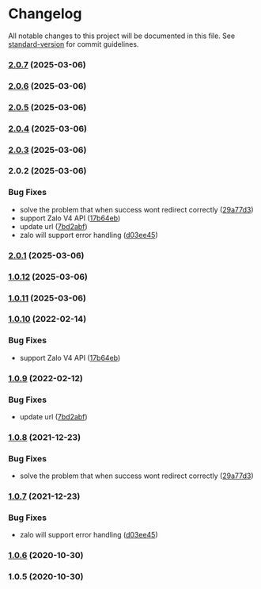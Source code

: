 # Changelog

All notable changes to this project will be documented in this file. See [standard-version](https://github.com/conventional-changelog/standard-version) for commit guidelines.

### [2.0.7](https://github.com/jetthai/passport-zalo2/compare/v2.0.6...v2.0.7) (2025-03-06)

### [2.0.6](https://github.com/jetthai/passport-zalo2/compare/v2.0.5...v2.0.6) (2025-03-06)

### [2.0.5](https://github.com/jetthai/passport-zalo2/compare/v2.0.4...v2.0.5) (2025-03-06)

### [2.0.4](https://github.com/jetthai/passport-zalo2/compare/v2.0.3...v2.0.4) (2025-03-06)

### [2.0.3](https://github.com/jetthai/passport-zalo2/compare/v2.0.2...v2.0.3) (2025-03-06)

### 2.0.2 (2025-03-06)


### Bug Fixes

* solve the problem that when success wont redirect correctly ([29a77d3](https://github.com/jetthai/passport-zalo/commit/29a77d34ed72db891f703afb9d674e746157b290))
* support Zalo V4 API ([17b64eb](https://github.com/jetthai/passport-zalo/commit/17b64eb1d83f5fa4193a1da7bc4d3b95f2baef21))
* update url ([7bd2abf](https://github.com/jetthai/passport-zalo/commit/7bd2abf77a2ed6408e40e513c46236e52ae3ffaf))
* zalo will support error handling ([d03ee45](https://github.com/jetthai/passport-zalo/commit/d03ee45eb71c9f882c068341ce9298787b31dac1))

### [2.0.1](https://github.com/jetthai/passport-zalo/compare/v1.0.12...v2.0.1) (2025-03-06)

### [1.0.12](https://github.com/jetthai/passport-zalo/compare/v1.0.11...v1.0.12) (2025-03-06)

### [1.0.11](https://github.com/jetthai/passport-zalo/compare/v1.0.10...v1.0.11) (2025-03-06)

### [1.0.10](https://github.com/jetthai/passport-zalo/compare/v1.0.9...v1.0.10) (2022-02-14)


### Bug Fixes

* support Zalo V4 API ([17b64eb](https://github.com/jetthai/passport-zalo/commit/17b64eb1d83f5fa4193a1da7bc4d3b95f2baef21))

### [1.0.9](https://github.com/jetthai/passport-zalo/compare/v1.0.8...v1.0.9) (2022-02-12)


### Bug Fixes

* update url ([7bd2abf](https://github.com/jetthai/passport-zalo/commit/7bd2abf77a2ed6408e40e513c46236e52ae3ffaf))

### [1.0.8](https://github.com/jetthai/passport-zalo/compare/v1.0.7...v1.0.8) (2021-12-23)


### Bug Fixes

* solve the problem that when success wont redirect correctly ([29a77d3](https://github.com/jetthai/passport-zalo/commit/29a77d34ed72db891f703afb9d674e746157b290))

### [1.0.7](https://github.com/jetthai/passport-zalo/compare/v1.0.6...v1.0.7) (2021-12-23)


### Bug Fixes

* zalo will support error handling ([d03ee45](https://github.com/jetthai/passport-zalo/commit/d03ee45eb71c9f882c068341ce9298787b31dac1))

### [1.0.6](https://github.com/jetthai/passport-zalo/compare/v1.0.5...v1.0.6) (2020-10-30)

### 1.0.5 (2020-10-30)

